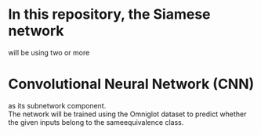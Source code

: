 # In this repository, the Siamese network 
will be using two or more 
# Convolutional Neural Network (CNN) 
as its subnetwork component. \
The network will be trained using the Omniglot dataset to predict 
whether the given inputs belong to the sameequivalence class.
